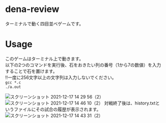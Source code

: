 # dena-review
ターミナルで動く四目並べゲームです。

# Usage
このゲームはターミナル上で動きます。  
以下の2つのコマンドを実行後、石をおきたい列の番号（1から7の数値）を入力することで石を置けます。  
!!一度に256文字以上の文字列は入力しないでください。  
`gcc *.c`  
`./a.out`  

![スクリーンショット 2021-12-17 14 29 56（2）](https://user-images.githubusercontent.com/62476416/146494872-d58f3a12-b80b-4e3a-a23c-c9d2700a1bb9.png)
![スクリーンショット 2021-12-17 14 46 10（2）](https://user-images.githubusercontent.com/62476416/146495777-4bfe5ea6-dba7-481e-bc7e-37072efacaf1.png)
対戦終了後は、history.txtというファイルにその試合の履歴が表示されます。  
![スクリーンショット 2021-12-17 14 43 31（2）](https://user-images.githubusercontent.com/62476416/146495827-68471050-82d9-48d1-96c3-96910e82114e.png)

